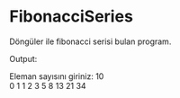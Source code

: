 # FibonacciSeries
Döngüler ile fibonacci serisi bulan program.

Output: 

Eleman sayısını giriniz: 10 </br >
0 1 1 2 3 5 8 13 21 34
